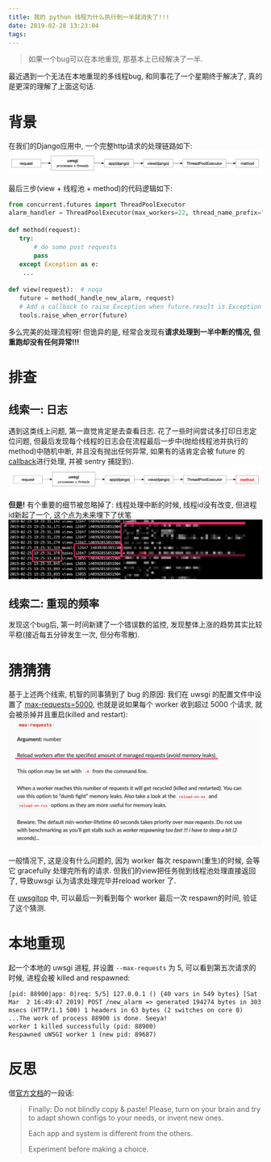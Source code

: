 ```yaml
---
title: 我的 python 线程为什么执行到一半就消失了!!!
date: 2019-02-28 13:23:04
tags:
---
```


> 如果一个bug可以在本地重现, 那基本上已经解决了一半. 

最近遇到一个无法在本地重现的多线程bug, 和同事花了一个星期终于解决了, 真的是更深的理解了上面这句话.   

<!--more-->

# 背景
在我们的Django应用中, 一个完整http请求的处理链路如下:    
![](../images/blog/190302_uwsgi_with_threading_bug/15515110409824.jpg)

最后三步(view + 线程池 + method)的代码逻辑如下:    
```python
from concurrent.futures import ThreadPoolExecutor
alarm_handler = ThreadPoolExecutor(max_workers=22, thread_name_prefix="alarm_handler")

def method(request):
   try:
       # do some post requests
       pass
   except Exception as e:
	...

def view(request):  # noqa
   future = method(_handle_new_alarm, request)
   # Add a callback to raise Exception when future.result is Exception
   tools.raise_when_error(future)
```

多么完美的处理流程呀! 但诡异的是, 经常会发现有**请求处理到一半中断的情况, 但重跑却没有任何异常!!!**     

# 排查
## 线索一: 日志
遇到这类线上问题, 第一直觉肯定是去查看日志. 花了一些时间尝试多打印日志定位问题, 但最后发现每个线程的日志会在流程最后一步中(抛给线程池并执行的method)中随机中断, 并且没有抛出任何异常, 如果有的话肯定会被 future 的 [callback](https://docs.python.org/3/library/asyncio-task.html#asyncio.Task.add_done_callback)进行处理, 并被 sentry 捕捉到).   
![](../images/blog/190302_uwsgi_with_threading_bug/15515185157041.jpg)

**但是!** 有个重要的细节被忽略掉了: 线程处理中断的时候, 线程id没有改变, 但进程id新起了一个, 这个点为未来埋下了伏笔
![](../images/blog/190302_uwsgi_with_threading_bug/15515183233503.jpg)


## 线索二: 重现的频率
发现这个bug后, 第一时间新建了一个错误数的监控, 发现整体上涨的趋势其实比较平稳(接近每五分钟发生一次, 但分布零散). 

# 猜猜猜
基于上述两个线索, 机智的同事猜到了 bug 的原因: 我们在 uwsgi 的配置文件中设置了 [max-requests=5000](https://uwsgi-docs-additions.readthedocs.io/en/latest/Options.html#max-requests), 也就是说如果每个 worker 收到超过 5000 个请求, 就会被杀掉并且重启(killed and restart):    
![](../images/blog/190302_uwsgi_with_threading_bug/15515147365023.jpg)

一般情况下, 这是没有什么问题的, 因为 worker 每次 respawn(重生)的时候, 会等它 gracefully 处理完所有的请求. 但我们的view把任务抛到线程池处理直接返回了, 导致uwsgi 认为请求处理完毕并reload worker 了.   

在 [uwsgitop](https://pypi.org/project/uwsgitop/) 中, 可以最后一列看到每个 worker 最后一次 respawn的时间, 验证了这个猜测.   


# 本地重现
起一个本地的 uwsgi 进程, 并设置 `--max-requests` 为 5, 可以看到第五次请求的时候, 进程会被 killed and respawned:   
```
[pid: 88900|app: 0|req: 5/5] 127.0.0.1 () {40 vars in 549 bytes} [Sat Mar  2 16:49:47 2019] POST /new_alarm => generated 194274 bytes in 303 msecs (HTTP/1.1 500) 1 headers in 63 bytes (2 switches on core 0)
...The work of process 88900 is done. Seeya!
worker 1 killed successfully (pid: 88900)
Respawned uWSGI worker 1 (new pid: 89687)
```

# 反思
借[官方文档](https://uwsgi-docs.readthedocs.io/en/latest/articles/TheArtOfGracefulReloading.html#finally-do-not-blindly-copy-paste)的一段话:   

> Finally: Do not blindly copy & paste!
> Please, turn on your brain and try to adapt shown configs to your needs, or invent new ones.
> 
> Each app and system is different from the others.
> 
> Experiment before making a choice.

